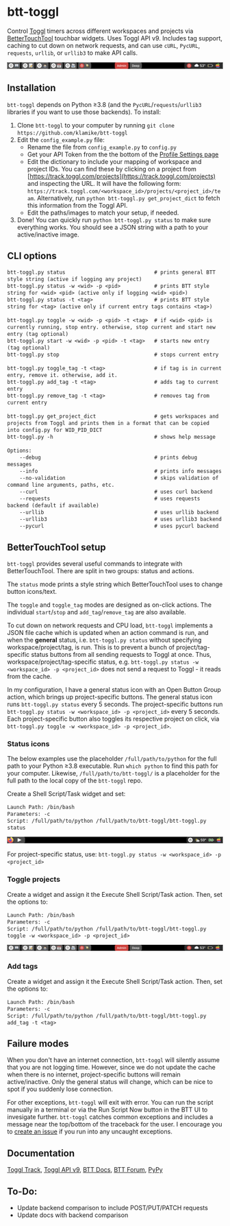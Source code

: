# btt-toggl
Control [Toggl](https://track.toggl.com) timers across different workspaces and projects via [BetterTouchTool](https://folivora.ai/) touchbar widgets. Uses Toggl API v9. Includes tag support, caching to cut down on network requests, and can use `cURL`, `PycURL`, `requests`, `urllib`, or `urllib3` to make API calls.

![multi](readme_img/multi.png)

## Installation

`btt-toggl` depends on Python ≥3.8 (and the `PycURL`/`requests`/`urllib3` libraries if you want to use those backends). To install:

1. Clone `btt-toggl` to your computer by running `git clone https://github.com/klamike/btt-toggl`
2. Edit the `config_example.py` file:
    - Rename the file from `config_example.py` to `config.py`
    - Get your API Token from the the bottom of the [Profile Settings page](https://track.toggl.com/profile)
    - Edit the dictionary to include your mapping of workspace and project IDs. You can find these by clicking on a project from [https://track.toggl.com/projects](https://track.toggl.com/projects) and inspecting the URL. It will have the following form: `https://track.toggl.com/<workspace_id>/projects/<project_id>/team`. Alternatively, run `python btt-toggl.py get_project_dict` to fetch this information from the Toggl API.
    - Edit the paths/images to match your setup, if needed.
3. Done! You can quickly run `python btt-toggl.py status` to make sure everything works. You should see a JSON string with a path to your active/inactive image.

## CLI options

    btt-toggl.py status                             # prints general BTT style string (active if logging any project)
    btt-toggl.py status -w <wid> -p <pid>           # prints BTT style string for <wid> <pid> (active only if logging <wid> <pid>)
    btt-toggl.py status -t <tag>                    # prints BTT style string for <tag> (active only if current entry tags contains <tag>)

    btt-toggl.py toggle -w <wid> -p <pid> -t <tag>  # if <wid> <pid> is currently running, stop entry. otherwise, stop current and start new entry (tag optional)
    btt-toggl.py start -w <wid> -p <pid> -t <tag>   # starts new entry (tag optional)
    btt-toggl.py stop                               # stops current entry

    btt-toggl.py toggle_tag -t <tag>                # if tag is in current entry, remove it. otherwise, add it.
    btt-toggl.py add_tag -t <tag>                   # adds tag to current entry
    btt-toggl.py remove_tag -t <tag>                # removes tag from current entry

    btt-toggl.py get_project_dict                   # gets workspaces and projects from Toggl and prints them in a format that can be copied into config.py for WID_PID_DICT
    btt-toggl.py -h                                 # shows help message

    Options:
        --debug                                     # prints debug messages
        --info                                      # prints info messages
        --no-validation                             # skips validation of command line arguments, paths, etc.
        --curl                                      # uses curl backend
        --requests                                  # uses requests backend (default if available)
        --urllib                                    # uses urllib backend
        --urllib3                                   # uses urllib3 backend
        --pycurl                                    # uses pycurl backend

## BetterTouchTool setup

`btt-toggl` provides several useful commands to integrate with BetterTouchTool. There are split in two groups: status and actions.

 The `status` mode prints a style string which BetterTouchTool uses to change button icons/text.

 The `toggle` and `toggle_tag` modes are designed as on-click actions. The individual `start`/`stop` and `add_tag`/`remove_tag` are also available.

To cut down on network requests and CPU load, `btt-toggl` implements a JSON file cache which is updated when an action command is run, and when the **general** status, i.e. `btt-toggl.py status` without specifying workspace/project/tag, is run. This is to prevent a bunch of project/tag-specific status buttons from all sending requests to Toggl at once. Thus, workspace/project/tag-specific status, e.g. `btt-toggl.py status -w <workspace_id> -p <project_id>` does not send a request to Toggl - it reads from the cache.

In my configuration, I have a general status icon with an Open Button Group action, which brings up project-specific buttons. The general status icon runs `btt-toggl.py status` every 5 seconds. The project-specific buttons run `btt-toggl.py status -w <workspace_id> -p <project_id>` every 5 seconds. Each project-specific button also toggles its respective project on click, via `btt-toggl.py toggle -w <workspace_id> -p <project_id>`.

### Status icons

The below examples use the placeholder `/full/path/to/python` for the full path to your Python ≥3.8 executable. Run `which python` to find this path for your computer. Likewise, `/full/path/to/btt-toggl/` is a placeholder for the full path to the local copy of the `btt-toggl` repo.

Create a Shell Script/Task widget and set:

    Launch Path: /bin/bash
    Parameters: -c
    Script: /full/path/to/python /full/path/to/btt-toggl/btt-toggl.py status

![off](readme_img/off.png)

For project-specific status, use: `btt-toggl.py status -w <workspace_id> -p <project_id>`

### Toggle projects

Create a widget and assign it the Execute Shell Script/Task action. Then, set the options to:

    Launch Path: /bin/bash
    Parameters: -c
    Script: /full/path/to/python /full/path/to/btt-toggl/btt-toggl.py toggle -w <workspace_id> -p <project_id>

![multi](readme_img/multi.png)

### Add tags

Create a widget and assign it the Execute Shell Script/Task action. Then, set the options to:

    Launch Path: /bin/bash
    Parameters: -c
    Script: /full/path/to/python /full/path/to/btt-toggl/btt-toggl.py add_tag -t <tag>

## Failure modes

When you don't have an internet connection, `btt-toggl` will silently assume that you are not logging time. However, since we do not update the cache when there is no internet, project-specific buttons will remain active/inactive. Only the general status will change, which can be nice to spot if you suddenly lose connection.

For other exceptions, `btt-toggl` will exit with error. You can run the script manually in a terminal or via the Run Script Now button in the BTT UI to invesigate further. `btt-toggl` catches common exceptions and includes a message near the top/bottom of the traceback for the user. I encourage you to [create an issue](https://github.com/klamike/btt-toggl/issues) if you run into any uncaught exceptions.

## Documentation

[Toggl Track](https://track.toggl.com),
[Toggl API v9](https://developers.track.toggl.com/docs/), [BTT Docs](https://docs.folivora.ai/), [BTT Forum](https://community.folivora.ai/), [PyPy](https://www.pypy.org/features.html)

## To-Do:

- Update backend comparison to include POST/PUT/PATCH requests
- Update docs with backend comparison
